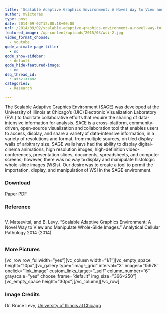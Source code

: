 ```yaml
---
title: 'Scalable Adaptive Graphics Environment: A Novel Way to View and Manipulate Whole-Slide Images'
author: mvictoras
type: post
date: 2014-09-02T12:00:18+00:00
url: /2014/09/02/scalable-adaptive-graphics-environment-a-novel-way-to-view-and-manipulate-whole-slide-images/
featured_image: /wp-content/uploads/2015/03/wsi-2.jpg
video_format_choose:
  - youtube
qode_animate-page-title:
  - no
qode_show-sidebar:
  - default
qode_hide-featured-image:
  - no
dsq_thread_id:
  - 4532137652
categories:
  - Research

---
```

The Scalable Adaptive Graphics Environment (SAGE) was developed at the University of Illinois at Chicago’s (UIC) Electronic Visualization Laboratory (EVL) to facilitate collaborative efforts that require the sharing of data-intensive information for analysis. SAGE is a cross-platform, community-driven, open-source visualization and collaboration tool that enables users to access, display, and share a variety of data-intensive information, in a variety of resolutions and format, from multiple sources, on tiled display walls of arbitrary size. SAGE walls have had the ability to display digital-cinema animations, high resolution images, high-definition video-conferences, presentation slides, documents, spreadsheets, and computer screens; however, there was no way to display and manipulate histologic whole-slide images (WSIs). Our desire was to create a tool to permit the importation, display, and manipulation of WSI in the SAGE environment.

### Download

<span data-type="normal"  class="qode_icon_shortcode  q_font_awsome_icon   " style=" "><i class="qode_icon_font_awesome fa fa-file-pdf-o qode_icon_element" style="" ></i></span> [Paper PDF][1]

### Reference

<div class="page" title="Page 3">
  <div class="layoutArea">
    <div class="column">
      <p>
        V. Mateevitsi, and B. Levy. &#8220;Scalable Adaptive Graphics Environment: A Novel Way to View and Manipulate Whole-Slide Images.&#8221; Analytical Cellular Pathology 2014 (2014)
      </p>
    </div>
  </div>
</div>

### More Pictures

\[vc\_row row\_fullwidth=&#8221;yes&#8221;\]\[vc\_column width=&#8221;1/1&#8243;\]\[vc\_empty\_space height=&#8221;10px&#8221;\]\[vc\_gallery type=&#8221;image\_grid&#8221; interval=&#8221;3&#8243; images=&#8221;15978&#8243; onclick=&#8221;link\_image&#8221; custom\_links\_target=&#8221;\_self&#8221; column\_number=&#8221;6&#8243; grayscale=&#8221;yes&#8221; choose\_frame=&#8221;default&#8221; img\_size=&#8221;366&#215;250&#8243;\]\[vc\_empty\_space height=&#8221;30px&#8221;\]\[/vc\_column\][/vc\_row]

### Image Credits

Dr. Bruce Levy, [University of Illinois at Chicago][2]

 [1]: http://www.vmateevitsi.com/wp-content/uploads/2015/03/Mateevitsi.WSI.pdf
 [2]: http://www.uic.edu